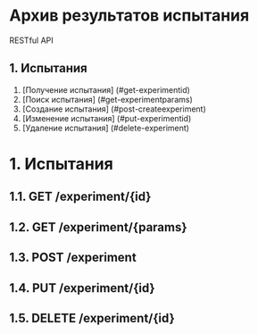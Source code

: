 # Архив результатов испытания
RESTful API

## 1. Испытания
  1. [Получение испытания] (#get-experimentid)
  2. [Поиск испытания] (#get-experimentparams)
  3. [Создание испытания] (#post-createexperiment)
  4. [Изменение испытания] (#put-experimentid)
  5. [Удаление испытания] (#delete-experiment)

# 1. Испытания

## 1.1. GET /experiment/{id}

## 1.2. GET /experiment/{params}

## 1.3. POST /experiment

## 1.4. PUT /experiment/{id}

## 1.5. DELETE /experiment/{id}
